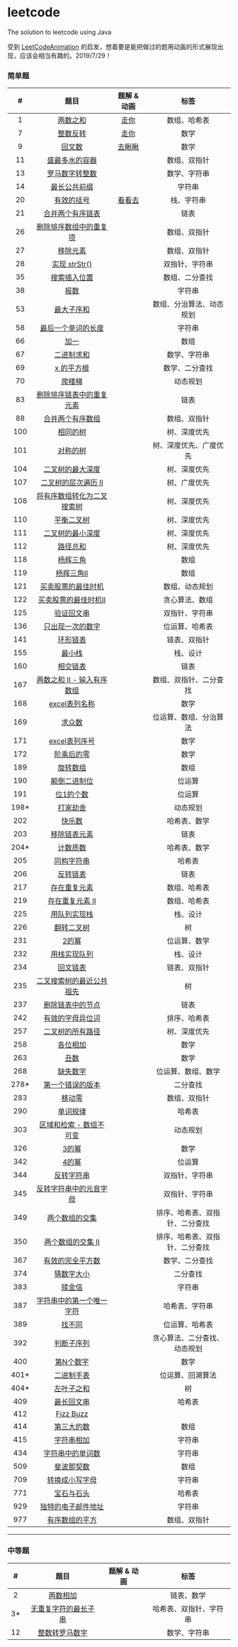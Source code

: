 # leetcode

The solution to leetcode using Java

受到 [LeetCodeAnimation](https://github.com/MisterBooo/LeetCodeAnimation) 的启发，想着要是能把做过的题用动画的形式展现出现，应该会相当有趣的。2019/7/29！

### 简单题

|  #   |                             题目                             |                         题解 & 动画                         |              标签              |
| :--: | :----------------------------------------------------------: | :---------------------------------------------------------: | :----------------------------: |
|  1   |   [两数之和](<https://leetcode-cn.com/problems/two-sum/>)    |  [走你](https://mp.weixin.qq.com/s/NLYi36H9PKFFn7e2t3C0tg)  |          数组、哈希表          |
|  7   | [整数反转](<https://leetcode-cn.com/problems/reverse-integer/>) |  [走你](https://mp.weixin.qq.com/s/FBT8ZnXg9prQ6Wv7UOcR8w)  |              数学              |
|  9   | [回文数](<https://leetcode-cn.com/problems/palindrome-number/>) | [去瞅瞅](https://mp.weixin.qq.com/s/g7JiBZ5EeNc99gAdfZI9xA) |              数学              |
|  11  | [盛最多水的容器](https://leetcode-cn.com/problems/container-with-most-water) |                                                             |          数组、双指针          |
|  13  | [罗马数字转整数](<https://leetcode-cn.com/problems/roman-to-integer/>) |                                                             |          数学、字符串          |
|  14  | [最长公共前缀](<https://leetcode-cn.com/problems/longest-common-prefix/>) |                                                             |             字符串             |
|  20  | [有效的括号](<https://leetcode-cn.com/problems/valid-parentheses/>) | [看看去](https://mp.weixin.qq.com/s/PXwWbeq0mp1KC1ilItRD2w) |           栈、字符串           |
|  21  | [合并两个有序链表](<https://leetcode-cn.com/problems/merge-two-sorted-lists/>) |                                                             |              链表              |
|  26  | [删除排序数组中的重复项](<https://leetcode-cn.com/problems/remove-duplicates-from-sorted-array/>) |                                                             |          数组、双指针          |
|  27  | [移除元素](<https://leetcode-cn.com/problems/remove-element/>) |                                                             |          数组、双指针          |
|  28  | [实现 strStr()](<https://leetcode-cn.com/problems/implement-strstr/>) |                                                             |         双指针、字符串         |
|  35  | [搜索插入位置](<https://leetcode-cn.com/problems/search-insert-position/>) |                                                             |         数组、二分查找         |
|  38  |  [报数](<https://leetcode-cn.com/problems/count-and-say/>)   |                                                             |             字符串             |
|  53  | [最大子序和](<https://leetcode-cn.com/problems/maximum-subarray/>) |                                                             |    数组、分治算法、动态规划    |
|  58  | [最后一个单词的长度](<https://leetcode-cn.com/problems/length-of-last-word/>) |                                                             |             字符串             |
|  66  |     [加一](<https://leetcode-cn.com/problems/plus-one/>)     |                                                             |              数组              |
|  67  | [二进制求和](<https://leetcode-cn.com/problems/add-binary/>) |                                                             |          数学、字符串          |
|  69  |   [x 的平方根](<https://leetcode-cn.com/problems/sqrtx/>)    |                                                             |         数学、二分查找         |
|  70  | [爬楼梯](<https://leetcode-cn.com/problems/climbing-stairs/>) |                                                             |            动态规划            |
|  83  | [删除排序链表中的重复元素](<https://leetcode-cn.com/problems/remove-duplicates-from-sorted-list/>) |                                                             |              链表              |
|  88  | [合并两个有序数组](<https://leetcode-cn.com/problems/merge-sorted-array/>) |                                                             |          数组、双指针          |
| 100  |  [相同的树](<https://leetcode-cn.com/problems/same-tree/>)   |                                                             |          树、深度优先          |
| 101  | [对称的树](<https://leetcode-cn.com/problems/symmetric-tree/>) |                                                             |     树、深度优先、广度优先     |
| 104  | [二叉树的最大深度](<https://leetcode-cn.com/problems/maximum-depth-of-binary-tree/>) |                                                             |          树、深度优先          |
| 107  | [二叉树的层次遍历 Ⅱ](<https://leetcode-cn.com/problems/binary-tree-level-order-traversal-ii/>) |                                                             |          树、广度优先          |
| 108  | [将有序数组转化为二叉搜索树](https://leetcode-cn.com/problems/convert-sorted-array-to-binary-search-tree/) |                                                             |          树、深度优先          |
| 110  | [平衡二叉树](https://leetcode-cn.com/problems/balanced-binary-tree/) |                                                             |          树、深度优先          |
| 111  | [二叉树的最小深度](https://leetcode-cn.com/problems/minimum-depth-of-binary-tree/) |                                                             |          树、深度优先          |
| 112  |    [路径总和](https://leetcode-cn.com/problems/path-sum/)    |                                                             |          树、深度优先          |
| 118  | [杨辉三角](https://leetcode-cn.com/problems/pascals-triangle/) |                                                             |              数组              |
| 119  | [杨辉三角Ⅱ](https://leetcode-cn.com/problems/pascals-triangle-ii/) |                                                             |              数组              |
| 121  | [买卖股票的最佳时机](https://leetcode-cn.com/problems/best-time-to-buy-and-sell-stock/) |                                                             |         数组、动态规划         |
| 122  | [买卖股票的最佳时机Ⅱ](https://leetcode-cn.com/problems/best-time-to-buy-and-sell-stock-ii/) |                                                             |         贪心算法、数组         |
| 125  | [验证回文串](https://leetcode-cn.com/problems/valid-palindrome/) |                                                             |         双指针、字符串         |
| 136  | [只出现一次的数字](https://leetcode-cn.com/problems/single-number/) |                                                             |         位运算、哈希表         |
| 141  | [环形链表](https://leetcode-cn.com/problems/linked-list-cycle/) |                                                             |          链表、双指针          |
| 155  |    [最小栈](https://leetcode-cn.com/problems/min-stack/)     |                                                             |            栈、设计            |
| 160  | [相交链表](https://leetcode-cn.com/problems/intersection-of-two-linked-lists/) |                                                             |              链表              |
| 167  | [两数之和 II - 输入有序数组](https://leetcode-cn.com/problems/two-sum-ii-input-array-is-sorted/) |                                                             |     数组、双指针、二分查找     |
| 168  | [excel表列名称](https://leetcode-cn.com/problems/excel-sheet-column-title/) |                                                             |              数学              |
| 169  | [求众数](https://leetcode-cn.com/problems/majority-element/) |                                                             |     位运算、数组、分治算法     |
| 171  | [excel表列序号](https://leetcode-cn.com/problems/excel-sheet-column-number/) |                                                             |              数学              |
| 172  | [阶乘后的零](https://leetcode-cn.com/problems/factorial-trailing-zeroes/) |                                                             |              数学              |
| 189  |  [旋转数组](https://leetcode-cn.com/problems/rotate-array/)  |                                                             |              数组              |
| 190  | [颠倒二进制位](https://leetcode-cn.com/problems/reverse-bits/) |                                                             |             位运算             |
| 191  | [位1的个数](https://leetcode-cn.com/problems/number-of-1-bits/) |                                                             |             位运算             |
| 198* | [打家劫舍](https://leetcode-cn.com/problems/house-robber/solution/da-jia-jie-she-by-leetcode/) |                                                             |            动态规划            |
| 202  |   [快乐数](https://leetcode-cn.com/problems/happy-number/)   |                                                             |          哈希表、数学          |
| 203  | [移除链表元素](https://leetcode-cn.com/problems/remove-linked-list-elements/) |                                                             |              链表              |
| 204* |  [计数质数](https://leetcode-cn.com/problems/count-primes/)  |                                                             |          哈希表、数学          |
| 205  | [同构字符串](https://leetcode-cn.com/problems/isomorphic-strings/) |                                                             |             哈希表             |
| 206  | [反转链表](https://leetcode-cn.com/problems/reverse-linked-list/) |                                                             |              链表              |
| 217  | [存在重复元素](https://leetcode-cn.com/problems/contains-duplicate/) |                                                             |          数组、哈希表          |
| 219  | [存在重复元素 II](https://leetcode-cn.com/problems/contains-duplicate-ii/) |                                                             |          数组、哈希表          |
| 225  | [用队列实现栈](https://leetcode-cn.com/problems/implement-stack-using-queues/) |                                                             |            栈、设计            |
| 226  | [翻转二叉树](https://leetcode-cn.com/problems/invert-binary-tree/) |                                                             |               树               |
| 231  |   [2的幂](https://leetcode-cn.com/problems/power-of-two/)    |                                                             |          位运算、数学          |
| 232  | [用栈实现队列](https://leetcode-cn.com/problems/implement-queue-using-stacks/comments/) |                                                             |            栈、设计            |
| 234  | [回文链表](https://leetcode-cn.com/problems/palindrome-linked-list/) |                                                             |          链表、双指针          |
| 235  | [二叉搜索树的最近公共祖先](https://leetcode-cn.com/problems/lowest-common-ancestor-of-a-binary-search-tree/comments/) |                                                             |               树               |
| 237  | [删除链表中的节点](https://leetcode-cn.com/problems/delete-node-in-a-linked-list/) |                                                             |              链表              |
| 242  | [有效的字母异位词](https://leetcode-cn.com/problems/valid-anagram/) |                                                             |          排序、哈希表          |
| 257  | [二叉树的所有路径](https://leetcode-cn.com/problems/binary-tree-paths/) |                                                             |          树、深度优先          |
| 258  |   [各位相加](https://leetcode-cn.com/problems/add-digits/)   |                                                             |              数学              |
| 263  |    [丑数](https://leetcode-cn.com/problems/ugly-number/)     |                                                             |              数学              |
| 268  | [缺失数字](https://leetcode-cn.com/problems/missing-number/) |                                                             |       位运算、数组、数学       |
| 278* | [第一个错误的版本](https://leetcode-cn.com/problems/first-bad-version/comments/) |                                                             |            二分查找            |
| 283  |   [移动零](https://leetcode-cn.com/problems/move-zeroes/)    |                                                             |          数组、双指针          |
| 290  |  [单词规律](https://leetcode-cn.com/problems/word-pattern/)  |                                                             |             哈希表             |
| 303  | [区域和检索 - 数组不可变](https://leetcode-cn.com/problems/range-sum-query-immutable/comments/) |                                                             |            动态规划            |
| 326  |  [3的幂](https://leetcode-cn.com/problems/power-of-three/)   |                                                             |              数学              |
| 342  |   [4的幂](https://leetcode-cn.com/problems/power-of-four/)   |                                                             |             位运算             |
| 344  | [反转字符串](https://leetcode-cn.com/problems/reverse-string/) |                                                             |         双指针、字符串         |
| 345  | [反转字符串中的元音字母](https://leetcode-cn.com/problems/reverse-vowels-of-a-string/comments/) |                                                             |         双指针、字符串         |
| 349  | [两个数组的交集](https://leetcode-cn.com/problems/intersection-of-two-arrays/) |                                                             | 排序、哈希表、双指针、二分查找 |
| 350  | [两个数组的交集 II](https://leetcode-cn.com/problems/intersection-of-two-arrays-ii/) |                                                             | 排序、哈希表、双指针、二分查找 |
| 367  | [有效的完全平方数](https://leetcode-cn.com/problems/valid-perfect-square/) |                                                             |         数学、二分查找         |
| 374  | [猜数字大小](https://leetcode-cn.com/problems/guess-number-higher-or-lower/comments/) |                                                             |            二分查找            |
| 383  |   [赎金信](https://leetcode-cn.com/problems/ransom-note/)    |                                                             |             字符串             |
| 387  | [字符串中的第一个唯一字符](https://leetcode-cn.com/problems/first-unique-character-in-a-string/) |                                                             |         哈希表、字符串         |
| 389  | [找不同](https://leetcode-cn.com/problems/find-the-difference) |                                                             |         位运算、哈希表         |
| 392  | [判断子序列](https://leetcode-cn.com/problems/is-subsequence/) |                                                             |  贪心算法、二分查找、动态规划  |
| 400  |   [第N个数字](https://leetcode-cn.com/problems/nth-digit/)   |                                                             |              数学              |
| 401* | [二进制手表](https://leetcode-cn.com/problems/binary-watch/) |                                                             |        位运算、回溯算法        |
| 404* | [左叶子之和](https://leetcode-cn.com/problems/sum-of-left-leaves/comments/) |                                                             |               树               |
| 409  | [最长回文串](https://leetcode-cn.com/problems/longest-palindrome/) |                                                             |             哈希表             |
| 412  |   [Fizz Buzz](https://leetcode-cn.com/problems/fizz-buzz/)   |                                                             |                                |
| 414  | [第三大的数](https://leetcode-cn.com/problems/third-maximum-number/comments/) |                                                             |              数组              |
| 415  | [字符串相加](https://leetcode-cn.com/problems/add-strings/comments/) |                                                             |             字符串             |
| 434  | [字符串中的单词数](https://leetcode-cn.com/problems/number-of-segments-in-a-string) |                                                             |             字符串             |
| 509  | [斐波那契数](https://leetcode-cn.com/problems/fibonacci-number) |                                                             |              数组              |
| 709  | [转换成小写字母](<https://leetcode-cn.com/problems/to-lower-case/>) |                                                             |             字符串             |
| 771  | [宝石与石头](<https://leetcode-cn.com/problems/jewels-and-stones/>) |                                                             |             哈希表             |
| 929  | [独特的电子邮件地址](<https://leetcode-cn.com/problems/unique-email-addresses/>) |                                                             |             字符串             |
| 977  | [有序数组的平方](<https://leetcode-cn.com/problems/squares-of-a-sorted-array/>) |                                                             |          数组、双指针          |

---

### 中等题

| #   | 题目                                                                                             | 题解 & 动画 | 标签          |
|:---:|:----------------------------------------------------------------------------------------------:| ------- |:-----------:|
| 2   | [两数相加](https://leetcode-cn.com/problems/add-two-numbers/)                                      |         | 链表、数学       |
| 3*  | [无重复字符的最长子串](https://leetcode-cn.com/problems/longest-substring-without-repeating-characters/) |         | 哈希表、双指针、字符串 |
| 12  | [整数转罗马数字](<https://leetcode-cn.com/problems/integer-to-roman/>)                                |         | 数学、字符串      |
